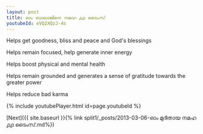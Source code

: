 ```yaml
---
layout: post
title: ഓം ബാലാജിനെ നമഹ ൧൧ ടൈംസ്
youtubeId: eVQ2XQzJ-4s
---
```

 
 
Helps get goodness, bliss and peace and God's blessings
 
Helps remain focused, help generate inner energy 
 
Helps boost physical and mental health 
 
Helps remain grounded and generates a sense of gratitude towards the greater power 
 
Helps reduce bad karma
 
 
 
 


{% include youtubePlayer.html id=page.youtubeId %}
 
[Next]({{ site.baseurl }}{% link  split1/_posts/2013-03-06-ഓം മുദിതായ നമഹ ൧൧ ടൈംസ്.md%})
 
